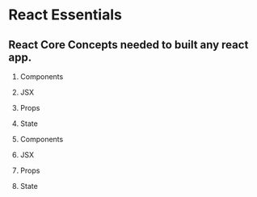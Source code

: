 # React Essentials

## React Core Concepts needed to built any react app.

1. Components 
2. JSX
4. Props
3. State

1. Components 
2. JSX
4. Props
3. State